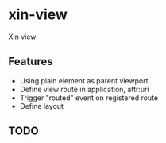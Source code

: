 # xin-view

Xin view

## Features

- Using plain element as parent viewport
- Define view route in application, attr:uri
- Trigger "routed" event on registered route 
- Define layout

## TODO
